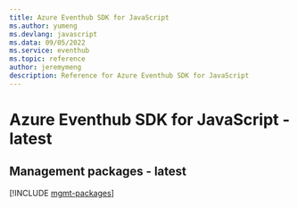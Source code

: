 ```yaml
---
title: Azure Eventhub SDK for JavaScript
ms.author: yumeng
ms.devlang: javascript
ms.data: 09/05/2022
ms.service: eventhub
ms.topic: reference
author: jeremymeng
description: Reference for Azure Eventhub SDK for JavaScript
---
```

# Azure Eventhub SDK for JavaScript - latest

## Management packages - latest
[!INCLUDE [mgmt-packages](eventhub-mgmt-index.md)]